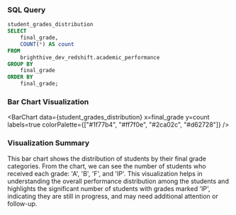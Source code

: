 ### SQL Query
```sql
student_grades_distribution
SELECT 
    final_grade, 
    COUNT(*) AS count
FROM 
    brighthive_dev_redshift.academic_performance
GROUP BY 
    final_grade
ORDER BY 
    final_grade;
```

### Bar Chart Visualization
<BarChart
    data={student_grades_distribution}
    x=final_grade
    y=count
    labels=true
    colorPalette={["#1f77b4", "#ff7f0e", "#2ca02c", "#d62728"]}
/>

### Visualization Summary
This bar chart shows the distribution of students by their final grade categories. From the chart, we can see the number of students who received each grade: 'A', 'B', 'F', and 'IP'. This visualization helps in understanding the overall performance distribution among the students and highlights the significant number of students with grades marked 'IP', indicating they are still in progress, and may need additional attention or follow-up.